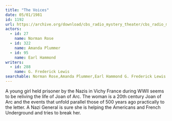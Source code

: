```yaml
---
title: "The Voices"
date: 05/01/1981
id: 1192
url: https://archive.org/download/cbs_radio_mystery_theater/cbs_radio_mystery_theater-1151-1200.zip/cbs_radio_mystery_theater-1151-1200%2Fcbsrmt_1192_the_voices.mp3
actors:  
  - id: 27
    name: Norman Rose  
  - id: 322
    name: Amanda Plummer  
  - id: 95
    name: Earl Hammond
writers:  
  - id: 288
    name: G. Frederick Lewis
searchable: Norman Rose,Amanda Plummer,Earl Hammond G. Frederick Lewis
---
```

A young girl held prisoner by the Nazis in Vichy France during WWII seems to be reliving the life of Joan of Arc. The woman is a 20th century Joan of Arc and the events that unfold parallel those of 500 years ago practically to the letter. A Nazi General is sure she is helping the Americans and French Underground and tries to break her.